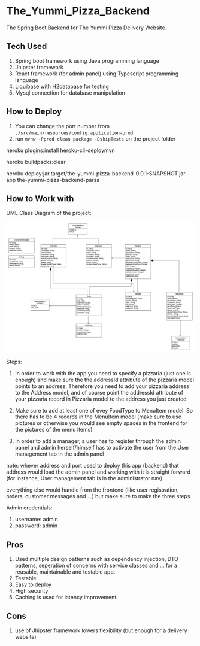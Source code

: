 # The_Yummi_Pizza_Backend
The Spring Boot Backend for The Yummi Pizza Delivery Website.

## Tech Used
1) Spring boot framework using Java programming language
2) Jhipster framework
3) React framework (for admin panel) using Typescript programming language
4) Liquibase with H2database for testing
5) Mysql connection for database manipulation

## How to Deploy

1) You can change the port number from `./src/main/resources/config.application-prod`
2) run `mvnw -Pprod clean package -DskipTests` on the project folder

heroku plugins:install heroku-cli-deploymvn

heroku buildpacks:clear


heroku deploy:jar target/the-yummi-pizza-backend-0.0.1-SNAPSHOT.jar --app the-yummi-pizza-backend-parsa
## How to Work with
UML Class Diagram of the project:

![UML Class_Diagram](umlclass.jpg?raw=true "UML Class Diagram")

Steps:
1) In order to work with the app you need to specify a pizzaria (just one is enough) and 
make sure the the addressId attribute of the pizzaria model points to an address. Therefore you need to add 
your pizzaria address to the Address model, and of course point the addressId attribute of your pizzaria record in Pizzaria model
to the address you just created

2) Make sure to add at least one of evey FoodType to MenuItem model. So there has to be
4 records in the MenuItem model (make sure to use pictures or otherwise you would see empty spaces in the frontend for the pictures of the menu items)

3) In order to add a manager, a user has to register through the admin panel and admin herself/himself has to activate the user from the User management tab in the admin panel

note: whever address and port used to deploy this app (backend) that address would load the admin panel and working with it is straight forward (for instance, User management tab is in the administrator nav)
  
everything else would handle from the frontend (like user registration, orders, customer messages and ...) but make sure to make the three steps.

Admin credentials:
1) username: admin
2) password: admin

## Pros
1) Used multiple design patterns such as dependency injection, DTO patterns, seperation of concerns with service classes and ... for a reusable, maintainable and testable app.
2) Testable
3) Easy to deploy
4) High security
5) Caching is used for latency improvement.

## Cons
1) use of Jhipster framework lowers flexibility (but enough for a delivery website)
